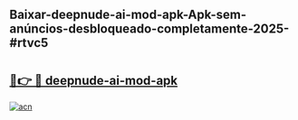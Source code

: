 ## Baixar-deepnude-ai-mod-apk-Apk-sem-anúncios-desbloqueado-completamente-2025-#rtvc5

# <h2><a href="https://ainizakaria.my?title=deepnude-ai-mod-apk&ref=20M">🔗👉 🔴 deepnude-ai-mod-apk</a></h2>

[![acn](https://github.com/user-attachments/assets/0f9c940e-d8b0-45ae-aac7-cd30a18b3e1c)](https://ainizakaria.my?title=deepnude-ai-mod-apk&ref=20M)

